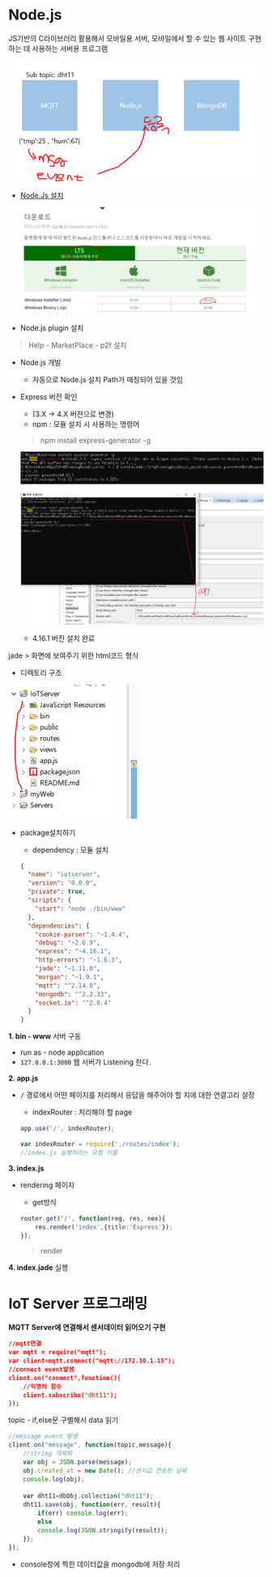 # Node.js

JS기반의 C라이브러리 활용해서 모바일용 서버, 모바일에서 할 수 있는 웹 사이트 구현하는 데 사용하는 서버용 프로그램

![image-20200805204954282](images/image-20200805204954282.png)

* [Node.Js 설치](https://nodejs.org/ko/download/)

![image-20200805205138304](images/image-20200805205138304.png)

* Node.js plugin 설치

> Help - MarketPlace - p2f 설치

* Node.js 개발 

  * 자동으로 Node.js 설치 Path가 매칭되어 있을 것임

* Express 버전 확인 

  * (3.X -> 4.X 버전으로 변경)
  * npm : 모듈 설치 시 사용하는 명령어

  > npm install express-generator -g

  

  

  ![image-20200805211524739](images/image-20200805211524739-1596631090757.png)

  ![image-20200805211714162](images/image-20200805211714162-1596631090758.png)

  * 4.16.1 버전 설치 완료

jade > 화면에 보여주기 위한 html코드 형식

* 디렉토리 구조

![image-20200805213249861](images/image-20200805213249861.png)

* package설치하기

  * dependency : 모듈 설치

  ```json
  {
    "name": "iotserver",
    "version": "0.0.0",
    "private": true,
    "scripts": {
      "start": "node ./bin/www"
    },
    "dependencies": {
      "cookie-parser": "~1.4.4",
      "debug": "~2.6.9",
      "express": "~4.16.1",
      "http-errors": "~1.6.3",
      "jade": "~1.11.0",
      "morgan": "~1.9.1",
      "mqtt": "^2.14.0",
      "mongodb": "^2.2.33",
      "socket.io": "^2.0.4"
    }
  }
  ```

**1. bin - www** 서버 구동

  * run as - node application
  * `127.0.0.1:3000` 웹 서버가 Listening 한다.

**2. app.js**

* `/` 경로에서 어떤 페이지를 처리해서 응답을 해주어야 할 지에 대한 연결고리 설정

  * indexRouter : 처리해야 할 page

  ```js
  app.use('/', indexRouter);
  ```

  ```js
  var indexRouter = require('./routes/index');
  //index.js 실행하라는 요청 이름
  ```

**3. index.js**

* rendering 페이지

  * get방식

  ```js
  router.get('/', function(reg, res, nex){
      res.render('index',{title:'Express'});
  });
  ```

  > render 

**4. index.jade** 실행



# IoT Server 프로그래밍

**MQTT Server에 연결해서 센서데이터 읽어오기 구현**

```json
//mqtt연결
var mqtt = require("mqtt");
var client=mqtt.connect("mqtt://172.30.1.15");
//connect event발생
client.on("connect",function(){
    //익명의 함수
    client.subscribe("dht11");
});
```

topic - if,else문 구별해서 data 읽기

```js
//message event 발생
client.on("message", function(topic,message){
    //string 객체화
    var obj = JSON.parse(message);
    obj.created_at = new Date(); //센서값 전송된 날짜
    console.log(obj);
    
    var dht11=dbObj.collection("dht11");
    dht11.save(obj, function(err, result){
        if(err) console.log(err);
        else
        console.log(JSON.stringify(result));
    });
});
```

* console창에 찍힌 데이터값을 mongodb에 저장 처리